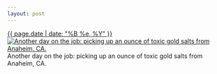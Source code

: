 ```yaml
---
layout: post
---
```


<p>
  <time><a href="/299">{{ page.date | date: "%B %e, %Y" }}</a></time>
  <a href="/299"><img src="{{ site.assets_url }}/299-640.jpg" srcset="{{ site.assets_url }}/299-1280.jpg 1280w, {{ site.assets_url }}/299-960.jpg 960w, {{ site.assets_url }}/299-640.jpg 640w, {{ site.assets_url }}/299-320.jpg 320w" sizes="(min-width: 700px) 50vw, calc(100vw - 2rem)" alt="Another day on the job: picking up an ounce of toxic gold salts from Anaheim, CA." /></a>
  <span>Another day on the job: picking up an ounce of toxic gold salts from Anaheim, CA.</span>
</p>
